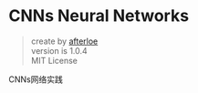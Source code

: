 # CNNs Neural Networks

> create by [afterloe](605728727@qq.com)  
> version is 1.0.4  
> MIT License  

CNNs网络实践
